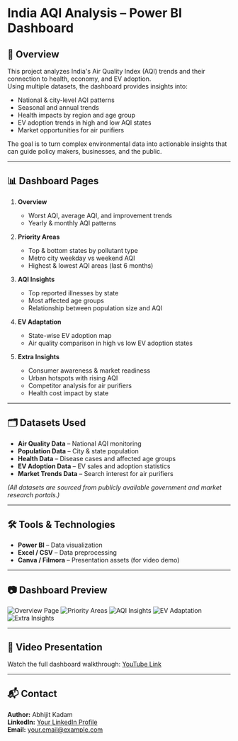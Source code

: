 # India AQI Analysis – Power BI Dashboard

## 📌 Overview
This project analyzes India's Air Quality Index (AQI) trends and their connection to health, economy, and EV adoption.  
Using multiple datasets, the dashboard provides insights into:
- National & city-level AQI patterns
- Seasonal and annual trends
- Health impacts by region and age group
- EV adoption trends in high and low AQI states
- Market opportunities for air purifiers

The goal is to turn complex environmental data into actionable insights that can guide policy makers, businesses, and the public.

---

## 📊 Dashboard Pages
1. **Overview**
   - Worst AQI, average AQI, and improvement trends
   - Yearly & monthly AQI patterns

2. **Priority Areas**
   - Top & bottom states by pollutant type
   - Metro city weekday vs weekend AQI
   - Highest & lowest AQI areas (last 6 months)

3. **AQI Insights**
   - Top reported illnesses by state
   - Most affected age groups
   - Relationship between population size and AQI

4. **EV Adaptation**
   - State-wise EV adoption map
   - Air quality comparison in high vs low EV adoption states

5. **Extra Insights**
   - Consumer awareness & market readiness
   - Urban hotspots with rising AQI
   - Competitor analysis for air purifiers
   - Health cost impact by state

---

## 🗂 Datasets Used
- **Air Quality Data** – National AQI monitoring
- **Population Data** – City & state population
- **Health Data** – Disease cases and affected age groups
- **EV Adoption Data** – EV sales and adoption statistics
- **Market Trends Data** – Search interest for air purifiers

*(All datasets are sourced from publicly available government and market research portals.)*

---

## 🛠 Tools & Technologies
- **Power BI** – Data visualization
- **Excel / CSV** – Data preprocessing
- **Canva / Filmora** – Presentation assets (for video demo)

---

## 📷 Dashboard Preview
![Overview Page](screenshots/overview.png)
![Priority Areas](screenshots/priority_areas.png)
![AQI Insights](screenshots/aqi_insights.png)
![EV Adaptation](screenshots/ev_adaptation.png)
![Extra Insights](screenshots/extra_insights.png)

---

## 🎥 Video Presentation
Watch the full dashboard walkthrough: [YouTube Link](https://your-video-link)

---

## 📬 Contact
**Author:** Abhijit Kadam  
**LinkedIn:** [Your LinkedIn Profile](https://linkedin.com/in/yourprofile)  
**Email:** your.email@example.com
